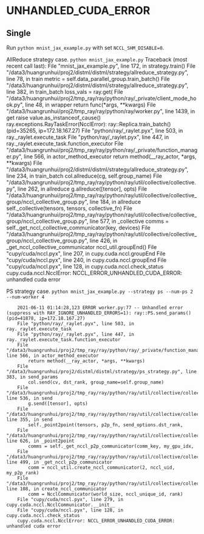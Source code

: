 # UNHANDLED_CUDA_ERROR

## Single 
Run `python mnist_jax_example.py` with set `NCCL_SHM_DISABLE=0`.

AllReduce strategy case. `python mnist_jax_example.py`
        Traceback (most recent call last):
        File "mnist_jax_example.py", line 172, in <module>
            strategy.train()
        File "/data3/huangrunhui/proj2/distml/distml/strategy/allreduce_strategy.py", line 78, in train
            metric = self.data_parallel_group.train_batch()
        File "/data3/huangrunhui/proj2/distml/distml/strategy/allreduce_strategy.py", line 382, in train_batch
            loss_vals = ray.get(
        File "/data3/huangrunhui/proj2/tmp_ray/ray/python/ray/_private/client_mode_hook.py", line 48, in wrapper
            return func(*args, **kwargs)
        File "/data3/huangrunhui/proj2/tmp_ray/ray/python/ray/worker.py", line 1439, in get
            raise value.as_instanceof_cause()
        ray.exceptions.RayTaskError(NcclError): ray::Replica.train_batch() (pid=35265, ip=172.18.167.27)
        File "python/ray/_raylet.pyx", line 503, in ray._raylet.execute_task
        File "python/ray/_raylet.pyx", line 447, in ray._raylet.execute_task.function_executor
        File "/data3/huangrunhui/proj2/tmp_ray/ray/python/ray/_private/function_manager.py", line 566, in actor_method_executor
            return method(__ray_actor, *args, **kwargs)
        File "/data3/huangrunhui/proj2/distml/distml/strategy/allreduce_strategy.py", line 234, in train_batch
            col.allreduce(cg, self.group_name)
        File "/data3/huangrunhui/proj2/tmp_ray/ray/python/ray/util/collective/collective.py", line 262, in allreduce
            g.allreduce([tensor], opts)
        File "/data3/huangrunhui/proj2/tmp_ray/ray/python/ray/util/collective/collective_group/nccl_collective_group.py", line 184, in allreduce
            self._collective(tensors, tensors, collective_fn)
        File "/data3/huangrunhui/proj2/tmp_ray/ray/python/ray/util/collective/collective_group/nccl_collective_group.py", line 577, in _collective
            comms = self._get_nccl_collective_communicator(key, devices)
        File "/data3/huangrunhui/proj2/tmp_ray/ray/python/ray/util/collective/collective_group/nccl_collective_group.py", line 426, in _get_nccl_collective_communicator
            nccl_util.groupEnd()
        File "cupy/cuda/nccl.pyx", line 207, in cupy.cuda.nccl.groupEnd
        File "cupy/cuda/nccl.pyx", line 240, in cupy.cuda.nccl.groupEnd
        File "cupy/cuda/nccl.pyx", line 128, in cupy.cuda.nccl.check_status
        cupy.cuda.nccl.NcclError: NCCL_ERROR_UNHANDLED_CUDA_ERROR: unhandled cuda error


PS strategy case. `python mnist_jax_example.py --strategy ps --num-ps 2 --num-worker 4`

        2021-06-11 01:14:28,123 ERROR worker.py:77 -- Unhandled error (suppress with RAY_IGNORE_UNHANDLED_ERRORS=1): ray::PS.send_params() (pid=41878, ip=172.18.167.27)
        File "python/ray/_raylet.pyx", line 503, in ray._raylet.execute_task
        File "python/ray/_raylet.pyx", line 447, in ray._raylet.execute_task.function_executor
        File "/data3/huangrunhui/proj2/tmp_ray/ray/python/ray/_private/function_manager.py", line 566, in actor_method_executor
            return method(__ray_actor, *args, **kwargs)
        File "/data3/huangrunhui/proj2/distml/distml/strategy/ps_strategy.py", line 383, in send_params
            col.send(cv, dst_rank, group_name=self.group_name)
        File "/data3/huangrunhui/proj2/tmp_ray/ray/python/ray/util/collective/collective.py", line 536, in send
            g.send([tensor], opts)
        File "/data3/huangrunhui/proj2/tmp_ray/ray/python/ray/util/collective/collective_group/nccl_collective_group.py", line 355, in send
            self._point2point(tensors, p2p_fn, send_options.dst_rank,
        File "/data3/huangrunhui/proj2/tmp_ray/ray/python/ray/util/collective/collective_group/nccl_collective_group.py", line 626, in _point2point
            comms = self._get_nccl_p2p_communicator(comm_key, my_gpu_idx,
        File "/data3/huangrunhui/proj2/tmp_ray/ray/python/ray/util/collective/collective_group/nccl_collective_group.py", line 499, in _get_nccl_p2p_communicator
            comm = nccl_util.create_nccl_communicator(2, nccl_uid, my_p2p_rank)
        File "/data3/huangrunhui/proj2/tmp_ray/ray/python/ray/util/collective/collective_group/nccl_util.py", line 108, in create_nccl_communicator
            comm = NcclCommunicator(world_size, nccl_unique_id, rank)
        File "cupy/cuda/nccl.pyx", line 279, in cupy.cuda.nccl.NcclCommunicator.__init__
        File "cupy/cuda/nccl.pyx", line 128, in cupy.cuda.nccl.check_status
        cupy.cuda.nccl.NcclError: NCCL_ERROR_UNHANDLED_CUDA_ERROR: unhandled cuda error

